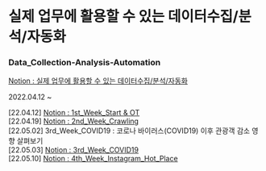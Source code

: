 # 실제 업무에 활용할 수 있는 데이터수집/분석/자동화

### Data_Collection-Analysis-Automation  
<a href="https://www.notion.so/Study-22-04-14-104daa9f7c1b4d869302c8392a82c444" target="_blank">Notion : 실제 업무에 활용할 수 있는 데이터수집/분석/자동화</a>  

2022.04.12 ~  

[22.04.12] <a href="https://www.notion.so/1-50629ec93b064db390e7becaf9bce0a3" target="_blank">Notion : 1st_Week_Start & OT</a>  
[22.04.19] <a href="https://www.notion.so/2-0f382816357b4511b9ba747786250da8" target="_blank">Notion : 2nd_Week_Crawling</a>  
[22.05.02] 3rd_Week_COVID19 : 코로나 바이러스(COVID19) 이후 관광객 감소 영향 살펴보기  
[22.05.03] <a href="https://www.notion.so/3-afda18da03db4d779e7ec927ec7003d3" target="_blank">Notion : 3rd_Week_COVID19</a>  
[22.05.10] <a href="https://www.notion.so/modulabs/4-cb0ed5c56de847529b276ab10d09c095" target="_blank">Notion : 4th_Week_Instagram_Hot_Place</a>  
